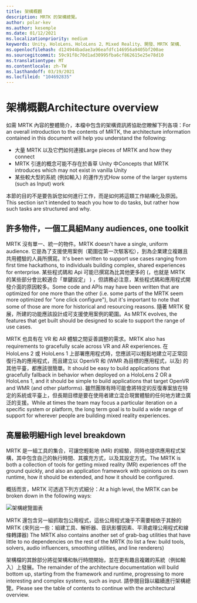 ```yaml
---
title: 架構概觀
description: MRTK 的架構總覽。
author: polar-kev
ms.author: kesemple
ms.date: 01/12/2021
ms.localizationpriority: medium
keywords: Unity、HoloLens、HoloLens 2、Mixed Reality、開發、MRTK 架構、
ms.openlocfilehash: d124944badae3a96eafdfc146956a9405bf200ae
ms.sourcegitcommit: 59c91f8c70d1ad30995fba6cf862615e25e78d10
ms.translationtype: MT
ms.contentlocale: zh-TW
ms.lasthandoff: 03/19/2021
ms.locfileid: "104692835"
---
```

# <a name="architecture-overview"></a><span data-ttu-id="8f60e-104">架構概觀</span><span class="sxs-lookup"><span data-stu-id="8f60e-104">Architecture overview</span></span>

<span data-ttu-id="8f60e-105">如需 MRTK 內容的整體簡介，本檔中包含的架構資訊將協助您瞭解下列各項：</span><span class="sxs-lookup"><span data-stu-id="8f60e-105">For an overall introduction to the contents of MRTK, the architecture information contained in this document will help you understand the following:</span></span>

- <span data-ttu-id="8f60e-106">大量 MRTK 以及它們如何連接</span><span class="sxs-lookup"><span data-stu-id="8f60e-106">Large pieces of MRTK and how they connect</span></span>
- <span data-ttu-id="8f60e-107">MRTK 引進的概念可能不存在於香草 Unity 中</span><span class="sxs-lookup"><span data-stu-id="8f60e-107">Concepts that MRTK introduces which may not exist in vanilla Unity</span></span>
- <span data-ttu-id="8f60e-108">某些較大型的系統 (例如輸入) 的運作方式</span><span class="sxs-lookup"><span data-stu-id="8f60e-108">How some of the larger systems (such as Input) work</span></span>

<span data-ttu-id="8f60e-109">本節的目的不是要告訴您如何進行工作，而是如何將這類工作結構化及原因。</span><span class="sxs-lookup"><span data-stu-id="8f60e-109">This section isn't intended to teach you how to do tasks, but rather how such tasks are structured and why.</span></span>

## <a name="many-audiences-one-toolkit"></a><span data-ttu-id="8f60e-110">許多物件，一個工具組</span><span class="sxs-lookup"><span data-stu-id="8f60e-110">Many audiences, one toolkit</span></span>

<span data-ttu-id="8f60e-111">MRTK 沒有單一、統一的物件。</span><span class="sxs-lookup"><span data-stu-id="8f60e-111">MRTK doesn't have a single, uniform audience.</span></span> <span data-ttu-id="8f60e-112">它是為了支援使用案例（範圍從第一次駭客松），到為企業建立複雜且共用體驗的人員所撰寫。</span><span class="sxs-lookup"><span data-stu-id="8f60e-112">It's been written to support use cases ranging from first time hackathons, to individuals building complex, shared experiences for enterprise.</span></span> <span data-ttu-id="8f60e-113">某些程式碼和 Api 可能已撰寫為比其他更多的 (，也就是 MRTK 的某些部分會比較適合「單鍵設定」 ) ，但請務必注意，某些程式碼和應用程式開發介面的原因較多。</span><span class="sxs-lookup"><span data-stu-id="8f60e-113">Some code and APIs may have been written that are optimized for one more than the other (i.e. some parts of the MRTK seem more optimized for "one click configure"), but it's important to note that some of those are more for historical and resourcing reasons.</span></span> <span data-ttu-id="8f60e-114">隨著 MRTK 發展，所建的功能應該設計成可支援使用案例的範圍。</span><span class="sxs-lookup"><span data-stu-id="8f60e-114">As MRTK evolves, the features that get built should be designed to scale to support the range of use cases.</span></span>

<span data-ttu-id="8f60e-115">MRTK 也具有在 VR 和 AR 體驗之間妥善調整的需求。</span><span class="sxs-lookup"><span data-stu-id="8f60e-115">MRTK also has requirements to gracefully scale across VR and AR experiences.</span></span> <span data-ttu-id="8f60e-116">在 HoloLens 2 或 HoloLens 1 上部署應用程式時，您應該可以輕鬆地建立可正常回復行為的應用程式，而且建立以 OpenVR 和 (WMR 為目標的應用程式，以及) 的其他平臺，都應該很簡單。</span><span class="sxs-lookup"><span data-stu-id="8f60e-116">It should be easy to build applications that gracefully fallback in behavior when deployed on a HoloLens 2 OR a HoloLens 1, and it should be simple to build applications that target OpenVR and WMR (and other platforms).</span></span> <span data-ttu-id="8f60e-117">雖然團隊有時可能會將特定的反復專案放在特定的系統或平臺上，但長期目標是要在使用者建立混合現實體驗的任何地方建立廣泛的支援。</span><span class="sxs-lookup"><span data-stu-id="8f60e-117">While at times the team may focus a particular iteration on a specific system or platform, the long term goal is to build a wide range of support for wherever people are building mixed reality experiences.</span></span>

## <a name="high-level-breakdown"></a><span data-ttu-id="8f60e-118">高層級明細</span><span class="sxs-lookup"><span data-stu-id="8f60e-118">High level breakdown</span></span>

<span data-ttu-id="8f60e-119">MRTK 是一組工具的集合，可讓您輕鬆地 (MR) 的經驗，同時也提供應用程式架構，其中包含自己的執行時間、其擴充方式，以及其設定方式。</span><span class="sxs-lookup"><span data-stu-id="8f60e-119">The MRTK is both a collection of tools for getting mixed reality (MR) experiences off the ground quickly, and also an application framework with opinions on its own runtime, how it should be extended, and how it should be configured.</span></span>

<span data-ttu-id="8f60e-120">概括而言，MRTK 可透過下列方式細分：</span><span class="sxs-lookup"><span data-stu-id="8f60e-120">At a high level, the MRTK can be broken down in the following ways:</span></span>

![架構總覽圖表](../features/Images/Architecture/MRTK_Architecture.png)

<span data-ttu-id="8f60e-122">MRTK 還包含另一組抓取包公用程式，這些公用程式幾乎不需要相依于其餘的 MRTK (來列出一些：組建工具、解析器、音訊影響因素、平滑處理公用程式和線條轉譯器) </span><span class="sxs-lookup"><span data-stu-id="8f60e-122">The MRTK also contains another set of grab-bag utilities that have little to no dependencies on the rest of the MRTK (to list a few: build tools, solvers, audio influencers, smoothing utilities, and line renderers)</span></span>

<span data-ttu-id="8f60e-123">架構檔的其餘部分將從架構和執行時間開始，並在更有趣且複雜的系統（例如輸入）上發展。</span><span class="sxs-lookup"><span data-stu-id="8f60e-123">The remainder of the architecture documentation will build bottom up, starting from the framework and runtime, progressing to more interesting and complex systems, such as input.</span></span> <span data-ttu-id="8f60e-124">請參閱目錄以繼續進行架構總覽。</span><span class="sxs-lookup"><span data-stu-id="8f60e-124">Please see the table of contents to continue with the architectural overview.</span></span>
